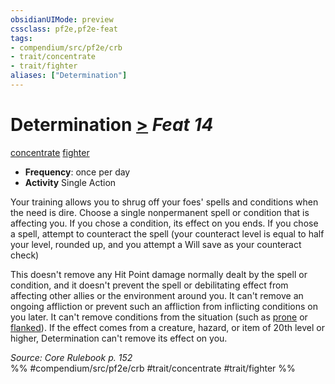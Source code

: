 ```yaml
---
obsidianUIMode: preview
cssclass: pf2e,pf2e-feat
tags:
- compendium/src/pf2e/crb
- trait/concentrate
- trait/fighter
aliases: ["Determination"]
---
```

# Determination  [>](../../rules/core-rulebook/chapter-9-playing-the-game.md#Actions "Single Action") *Feat 14*  
[concentrate](../../rules/traits/concentrate.md)  [fighter](../../rules/traits/fighter.md)  

- **Frequency**: once per day
- **Activity** Single Action

Your training allows you to shrug off your foes' spells and conditions when the need is dire. Choose a single nonpermanent spell or condition that is affecting you. If you chose a condition, its effect on you ends. If you chose a spell, attempt to counteract the spell (your counteract level is equal to half your level, rounded up, and you attempt a Will save as your counteract check)

This doesn't remove any Hit Point damage normally dealt by the spell or condition, and it doesn't prevent the spell or debilitating effect from affecting other allies or the environment around you. It can't remove an ongoing affliction or prevent such an affliction from inflicting conditions on you later. It can't remove conditions from the situation (such as [prone](../../rules/conditions.md#Prone) or [flanked](../../rules/conditions.md#Flanked)). If the effect comes from a creature, hazard, or item of 20th level or higher, Determination can't remove its effect on you.

*Source: Core Rulebook p. 152*  
%% #compendium/src/pf2e/crb #trait/concentrate #trait/fighter %%
